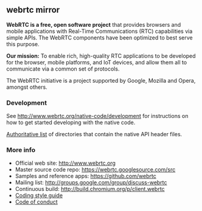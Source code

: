 ## webrtc mirror

**WebRTC is a free, open software project** that provides browsers and mobile
applications with Real-Time Communications (RTC) capabilities via simple APIs.
The WebRTC components have been optimized to best serve this purpose.

**Our mission:** To enable rich, high-quality RTC applications to be
developed for the browser, mobile platforms, and IoT devices, and allow them
all to communicate via a common set of protocols.

The WebRTC initiative is a project supported by Google, Mozilla and Opera,
amongst others.

### Development

See http://www.webrtc.org/native-code/development for instructions on how to get
started developing with the native code.

[Authoritative list](native-api.md) of directories that contain the
native API header files.

### More info

 * Official web site: http://www.webrtc.org
 * Master source code repo: https://webrtc.googlesource.com/src
 * Samples and reference apps: https://github.com/webrtc
 * Mailing list: http://groups.google.com/group/discuss-webrtc
 * Continuous build: http://build.chromium.org/p/client.webrtc
 * [Coding style guide](style-guide.md)
 * [Code of conduct](CODE_OF_CONDUCT.md)
